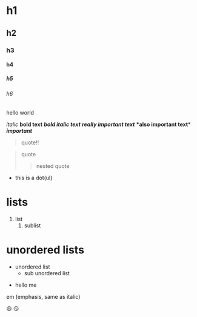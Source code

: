 # h1
## h2
### h3
#### h4
##### h5
###### h6

hello world

*italic*
**bold text**
***bold italic text***
___really important text___
__*also important text__*
**_important_**
> quote!!

> quote
>
>> nested quote

- this is a dot(ul)

# lists
1. list
   1. sublist


# unordered lists
- unordered list
  - sub unordered list

  
* hello me

em (emphasis, same as italic)

:smiley:
:smirk:
